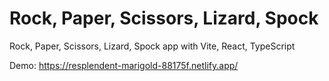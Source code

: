 # Rock, Paper, Scissors, Lizard, Spock

Rock, Paper, Scissors, Lizard, Spock app with Vite, React, TypeScript

Demo: https://resplendent-marigold-88175f.netlify.app/
